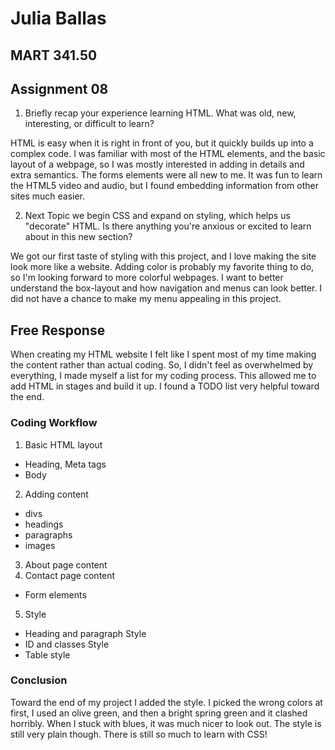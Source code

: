 
# Julia Ballas

## MART 341.50

## Assignment 08

1. Briefly recap your experience learning HTML. What was old, new, interesting, or difficult to learn?

HTML is easy when it is right in front of you, but it quickly builds up into a complex code. I was familiar with most of the HTML elements, and the basic layout of a webpage, so I was mostly interested in adding in details and extra semantics. The forms elements were all new to me. It was fun to learn the HTML5 video and audio, but I found embedding information from other sites much easier.

2. Next Topic we begin CSS and expand on styling, which helps us "decorate" HTML. Is there anything you're anxious or excited to learn about in this new section?

We got our first taste of styling with this project, and I love making the site look more like a website. Adding color is probably my favorite thing to do, so I'm looking forward to more colorful webpages. I want to better understand the box-layout and how navigation and menus can look better. I did not have a chance to make my menu appealing in this project.

## Free Response

When creating my HTML website I felt like I spent most of my time making the content rather than actual coding.  So, I didn't feel as overwhelmed by everything, I made myself a list for my coding process. This allowed me to add HTML in stages and build it up. I found a TODO list very helpful toward the end.

### Coding Workflow

1. Basic HTML layout
  - Heading, Meta tags
  - Body
2. Adding content
  - divs
  - headings
  - paragraphs
  - images
3. About page content
4. Contact page content
  - Form elements
5. Style
  - Heading and paragraph Style
  - ID and classes Style
  - Table style

  ### Conclusion

  Toward the end of my project I added the style. I picked the wrong colors at first, I used an olive green, and then a bright spring green and it clashed horribly. When I stuck with blues, it was much nicer to look out. The style is still very plain though. There is still so much to learn with CSS!
